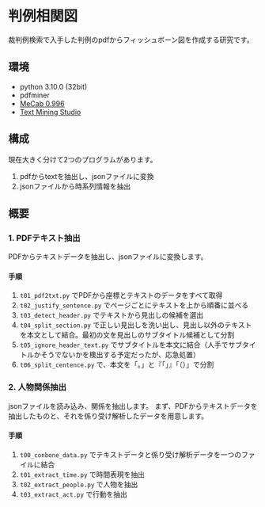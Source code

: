 # 判例相関図
裁判例検索で入手した判例のpdfからフィッシュボーン図を作成する研究です。  
## 環境
- python 3.10.0 (32bit)
- pdfminer
- [MeCab 0.996](https://taku910.github.io/mecab/)
- [Text Mining Studio](https://www.msi.co.jp/tmstudio/)
## 構成
現在大きく分けて2つのプログラムがあります。
1. pdfからtextを抽出し、jsonファイルに変換
1. jsonファイルから時系列情報を抽出
## 概要
### 1. PDFテキスト抽出
PDFからテキストデータを抽出し、jsonファイルに変換します。
#### 手順
1. `t01_pdf2txt.py` でPDFから座標とテキストのデータをすべて取得
1. `t02_justify_sentence.py` でページごとにテキストを上から順番に並べる
1. `t03_detect_header.py` でテキストから見出しの候補を選出
1. `t04_split_section.py` で正しい見出しを洗い出し、見出し以外のテキストを本文として結合。最初の文を見出しのサブタイトル候補として分割
1. `t05_ignore_header_text.py` でサブタイトルを本文に結合（人手でサブタイトルかそうでないかを検出する予定だったが、応急処置）
1. `t06_split_centence.py` で、本文を「。」と『「」』「（）」で分割
### 2. 人物関係抽出
jsonファイルを読み込み、関係を抽出します。
まず、PDFからテキストデータを抽出したものと、それを係り受け解析したデータを用意します。
#### 手順
1. `t00_conbone_data.py` でテキストデータと係り受け解析データを一つのファイルに結合
1. `t01_extract_time.py` で時間表現を抽出
1. `t02_extract_people.py` で人物を抽出
1. `t03_extract_act.py` で行動を抽出
